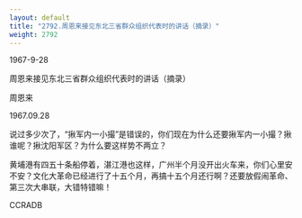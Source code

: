```yaml
---
layout: default
title: "2792.周恩来接见东北三省群众组织代表时的讲话（摘录）"
weight: 2792
---
```


1967-9-28

周恩来接见东北三省群众组织代表时的讲话（摘录）

周恩来

1967.09.28

说过多少次了，“揪军内一小撮”是错误的，你们现在为什么还要揪军内一小撮？揪谁呢？揪沈阳军区？为什么要这样势不两立？

黄埔港有四五十条船停着，湛江港也这样，广州半个月没开出火车来，你们心里安不安？文化大革命已经进行了十五个月，再搞十五个月还行啊？还要放假闹革命、第三次大串联，大错特错嘛！

CCRADB


